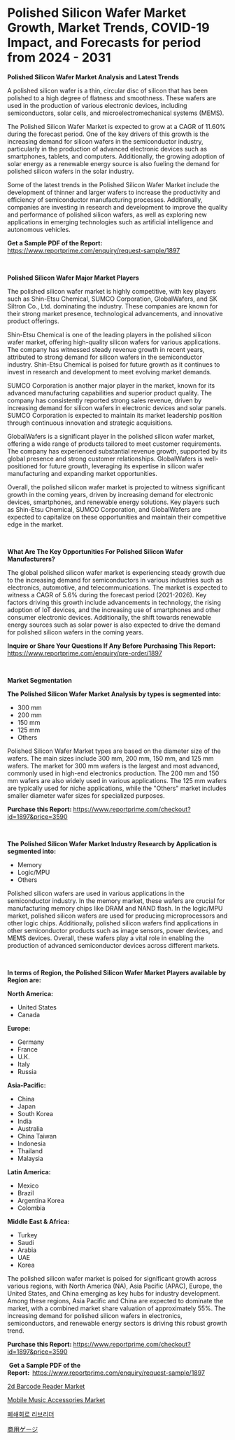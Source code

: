 <p><h1>Polished Silicon Wafer Market Growth, Market Trends, COVID-19 Impact, and Forecasts for period from 2024 - 2031</h1></p><p><strong>Polished Silicon Wafer Market Analysis and Latest Trends</strong></p>
<p><p>A polished silicon wafer is a thin, circular disc of silicon that has been polished to a high degree of flatness and smoothness. These wafers are used in the production of various electronic devices, including semiconductors, solar cells, and microelectromechanical systems (MEMS).</p><p>The Polished Silicon Wafer Market is expected to grow at a CAGR of 11.60% during the forecast period. One of the key drivers of this growth is the increasing demand for silicon wafers in the semiconductor industry, particularly in the production of advanced electronic devices such as smartphones, tablets, and computers. Additionally, the growing adoption of solar energy as a renewable energy source is also fueling the demand for polished silicon wafers in the solar industry.</p><p>Some of the latest trends in the Polished Silicon Wafer Market include the development of thinner and larger wafers to increase the productivity and efficiency of semiconductor manufacturing processes. Additionally, companies are investing in research and development to improve the quality and performance of polished silicon wafers, as well as exploring new applications in emerging technologies such as artificial intelligence and autonomous vehicles.</p></p>
<p><strong>Get a Sample PDF of the Report:&nbsp;</strong> <a href="https://www.reportprime.com/enquiry/request-sample/1897">https://www.reportprime.com/enquiry/request-sample/1897</a></p>
<p>&nbsp;</p>
<p><strong>Polished Silicon Wafer Major Market Players</strong></p>
<p><p>The polished silicon wafer market is highly competitive, with key players such as Shin-Etsu Chemical, SUMCO Corporation, GlobalWafers, and SK Siltron Co., Ltd. dominating the industry. These companies are known for their strong market presence, technological advancements, and innovative product offerings.</p><p>Shin-Etsu Chemical is one of the leading players in the polished silicon wafer market, offering high-quality silicon wafers for various applications. The company has witnessed steady revenue growth in recent years, attributed to strong demand for silicon wafers in the semiconductor industry. Shin-Etsu Chemical is poised for future growth as it continues to invest in research and development to meet evolving market demands.</p><p>SUMCO Corporation is another major player in the market, known for its advanced manufacturing capabilities and superior product quality. The company has consistently reported strong sales revenue, driven by increasing demand for silicon wafers in electronic devices and solar panels. SUMCO Corporation is expected to maintain its market leadership position through continuous innovation and strategic acquisitions.</p><p>GlobalWafers is a significant player in the polished silicon wafer market, offering a wide range of products tailored to meet customer requirements. The company has experienced substantial revenue growth, supported by its global presence and strong customer relationships. GlobalWafers is well-positioned for future growth, leveraging its expertise in silicon wafer manufacturing and expanding market opportunities.</p><p>Overall, the polished silicon wafer market is projected to witness significant growth in the coming years, driven by increasing demand for electronic devices, smartphones, and renewable energy solutions. Key players such as Shin-Etsu Chemical, SUMCO Corporation, and GlobalWafers are expected to capitalize on these opportunities and maintain their competitive edge in the market.</p></p>
<p>&nbsp;</p>
<p><strong>What Are The Key Opportunities For Polished Silicon Wafer Manufacturers?</strong></p>
<p><p>The global polished silicon wafer market is experiencing steady growth due to the increasing demand for semiconductors in various industries such as electronics, automotive, and telecommunications. The market is expected to witness a CAGR of 5.6% during the forecast period (2021-2026). Key factors driving this growth include advancements in technology, the rising adoption of IoT devices, and the increasing use of smartphones and other consumer electronic devices. Additionally, the shift towards renewable energy sources such as solar power is also expected to drive the demand for polished silicon wafers in the coming years.</p></p>
<p><strong>Inquire or Share Your Questions If Any Before Purchasing This Report:</strong> <a href="https://www.reportprime.com/enquiry/pre-order/1897">https://www.reportprime.com/enquiry/pre-order/1897</a></p>
<p>&nbsp;</p>
<p><strong>Market Segmentation</strong></p>
<p><strong>The Polished Silicon Wafer Market Analysis by types is segmented into:</strong></p>
<p><ul><li>300 mm</li><li>200 mm</li><li>150 mm</li><li>125 mm</li><li>Others</li></ul></p>
<p><p>Polished Silicon Wafer Market types are based on the diameter size of the wafers. The main sizes include 300 mm, 200 mm, 150 mm, and 125 mm wafers. The market for 300 mm wafers is the largest and most advanced, commonly used in high-end electronics production. The 200 mm and 150 mm wafers are also widely used in various applications. The 125 mm wafers are typically used for niche applications, while the "Others" market includes smaller diameter wafer sizes for specialized purposes.</p></p>
<p><strong>Purchase this Report:&nbsp;</strong><a href="https://www.reportprime.com/checkout?id=1897&price=3590">https://www.reportprime.com/checkout?id=1897&price=3590</a></p>
<p>&nbsp;</p>
<p><strong>The Polished Silicon Wafer Market Industry Research by Application is segmented into:</strong></p>
<p><ul><li>Memory</li><li>Logic/MPU</li><li>Others</li></ul></p>
<p><p>Polished silicon wafers are used in various applications in the semiconductor industry. In the memory market, these wafers are crucial for manufacturing memory chips like DRAM and NAND flash. In the logic/MPU market, polished silicon wafers are used for producing microprocessors and other logic chips. Additionally, polished silicon wafers find applications in other semiconductor products such as image sensors, power devices, and MEMS devices. Overall, these wafers play a vital role in enabling the production of advanced semiconductor devices across different markets.</p></p>
<p>&nbsp;</p>
<p><strong>In terms of Region, the Polished Silicon Wafer Market Players available by Region are:</strong></p>
<p>
    <p> <strong> North America: </strong>
        <ul>
            <li>United States</li>
            <li>Canada</li>
        </ul>
        </p> 
    <p> <strong> Europe: </strong>
        <ul>
            <li>Germany</li>
            <li>France</li>
            <li>U.K.</li>
            <li>Italy</li>
            <li>Russia</li>
        </ul>
        </p> 
    <p> <strong> Asia-Pacific: </strong>
        <ul>
            <li>China</li>
            <li>Japan</li>
            <li>South Korea</li>
            <li>India</li>
            <li>Australia</li>
            <li>China Taiwan</li>
            <li>Indonesia</li>
            <li>Thailand</li>
            <li>Malaysia</li>
        </ul>
        </p> 
    <p> <strong> Latin America: </strong>
        <ul>
            <li>Mexico</li>
            <li>Brazil</li>
            <li>Argentina Korea</li>
            <li>Colombia</li>
        </ul>
        </p> 
    <p> <strong> Middle East & Africa: </strong>
        <ul>
            <li>Turkey</li>
            <li>Saudi</li>
            <li>Arabia</li>
            <li>UAE</li>
            <li>Korea</li>
        </ul>
    </p>
    </p>
<p><p>The polished silicon wafer market is poised for significant growth across various regions, with North America (NA), Asia Pacific (APAC), Europe, the United States, and China emerging as key hubs for industry development. Among these regions, Asia Pacific and China are expected to dominate the market, with a combined market share valuation of approximately 55%. The increasing demand for polished silicon wafers in electronics, semiconductors, and renewable energy sectors is driving this robust growth trend.</p></p>
<p><strong>Purchase this Report: </strong><a href="https://www.reportprime.com/checkout?id=1897&price=3590">https://www.reportprime.com/checkout?id=1897&price=3590</a></p>
<p>&nbsp;<strong>Get a Sample PDF of the Report:&nbsp;&nbsp;</strong><a href="https://www.reportprime.com/enquiry/request-sample/1897">https://www.reportprime.com/enquiry/request-sample/1897</a></p>
<p><strong></strong></p>
<p><p><a href="https://github.com/brentleyjimmiealvaradoz4l1rea/Market-Research-Report-List-1/blob/main/2d-barcode-reader-market.md">2d Barcode Reader Market</a></p><p><a href="https://github.com/eeaveuhhh/Market-Research-Report-List-2/blob/main/mobile-music-accessories-market.md">Mobile Music Accessories Market</a></p><p><a href="https://medium.com/@maksymilianbaran1901/%ED%8F%90%EC%87%84-%ED%9A%8C%EB%A1%9C-%EB%A6%AC%EB%B8%8C%EB%A6%AC%EB%8D%94-%EC%8B%9C%EC%9E%A5%EC%9D%80-%EC%8B%9C%EC%9E%A5-%EC%A0%90%EC%9C%A0%EC%9C%A8-%ED%81%AC%EA%B8%B0-%EB%B0%8F-2031%EB%85%84%EA%B9%8C%EC%A7%80-%EC%98%88%EC%83%81%EB%90%9C-%EC%98%88%EC%B8%A1%EC%97%90-%EC%B4%88%EC%A0%90%EC%9D%84-%EB%A7%9E%EC%B6%94%EA%B3%A0-%EC%9E%88%EC%8A%B5%EB%8B%88%EB%8B%A4-e3bcdd4f2fb7">폐쇄회로 리브리더</a></p><p><a href="https://github.com/SarahFahey88/Market-Research-Report-List-1/blob/main/467778210597.md">商用ゲージ</a></p></p>